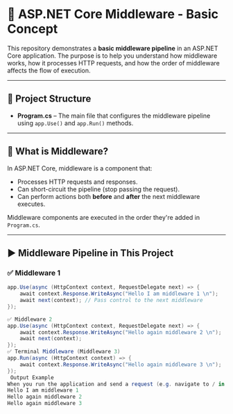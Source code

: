 # 🧱 ASP.NET Core Middleware - Basic Concept

This repository demonstrates a **basic middleware pipeline** in an ASP.NET Core application. The purpose is to help you understand how middleware works, how it processes HTTP requests, and how the order of middleware affects the flow of execution.

---

## 📁 Project Structure

- **Program.cs** – The main file that configures the middleware pipeline using `app.Use()` and `app.Run()` methods.

---

## 🧠 What is Middleware?

In ASP.NET Core, middleware is a component that:
- Processes HTTP requests and responses.
- Can short-circuit the pipeline (stop passing the request).
- Can perform actions both **before** and **after** the next middleware executes.

Middleware components are executed in the order they're added in `Program.cs`.

---

## ▶️ Middleware Pipeline in This Project

### ✅ Middleware 1
```csharp
app.Use(async (HttpContext context, RequestDelegate next) => { 
    await context.Response.WriteAsync("Hello I am middleware 1 \n");
    await next(context); // Pass control to the next middleware
});

✅ Middleware 2
app.Use(async (HttpContext context, RequestDelegate next) => {
    await context.Response.WriteAsync("Hello again middleware 2 \n");
    await next(context);
});
✅ Terminal Middleware (Middleware 3)
app.Run(async (HttpContext context) => {
    await context.Response.WriteAsync("Hello again middleware 3 \n");
});
 Output Example
When you run the application and send a request (e.g. navigate to / in a browser), the output will be:
Hello I am middleware 1 
Hello again middleware 2 
Hello again middleware 3 
